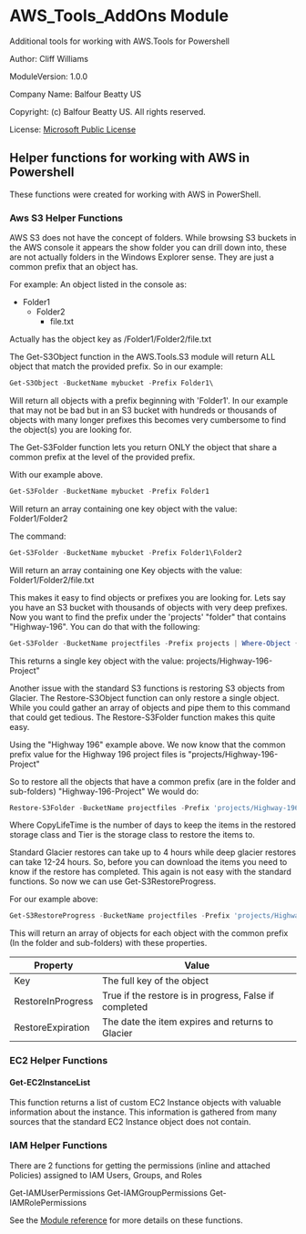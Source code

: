 # AWS_Tools_AddOns Module

Additional tools for working with AWS.Tools for Powershell

Author: Cliff Williams

ModuleVersion: 1.0.0

Company Name: Balfour Beatty US

Copyright: (c) Balfour Beatty US. All rights reserved.

License: [Microsoft Public License](https://opensource.org/licenses/MS-PL)

## Helper functions for working with AWS in Powershell

These functions were created for working with AWS in PowerShell.

### Aws S3 Helper Functions

AWS S3 does not have the concept of folders. While browsing S3 buckets in the AWS console it appears the show folder you can drill down into, these are not actually folders in the Windows Explorer sense. They are just a common prefix that an object has.

For example:
An object listed in the console as:

* Folder1
  * Folder2
    * file.txt

Actually has the object key as /Folder1/Folder2/file.txt

The Get-S3Object function in the AWS.Tools.S3 module will return ALL object that match the provided prefix. So in our example:

```powershell
Get-S3Object -BucketName mybucket -Prefix Folder1\
```

Will return all objects with a prefix beginning with 'Folder1'. In our example that may not be bad but in an S3 bucket with hundreds or thousands of objects with many longer prefixes this becomes very cumbersome to find the object(s) you are looking for.

The Get-S3Folder function lets you return ONLY the object that share a common prefix at the level of the provided prefix.

With our example above.

```powershell
Get-S3Folder -BucketName mybucket -Prefix Folder1
```

Will return an array containing one key object with the value:
Folder1/Folder2

The command:

```powershell
Get-S3Folder -BucketName mybucket -Prefix Folder1\Folder2
```

Will return an array containing one Key objects with the value:
Folder1/Folder2/file.txt

This makes it easy to find objects or prefixes you are looking for.
Lets say you have an S3 bucket with thousands of objects with very deep prefixes. Now you want to find the prefix under the 'projects' "folder" that contains "Highway-196". You can do that with the following:

```powershell
Get-S3Folder -BucketName projectfiles -Prefix projects | Where-Object {$_.Key -like "*Highway-196*"}
```

This returns a single key object with the value:
projects/Highway-196-Project"

Another issue with the standard S3 functions is restoring S3 objects from Glacier. The Restore-S3Object function can only restore a single object. While you could gather an array of objects and pipe them to this command that could get tedious. The Restore-S3Folder function makes this quite easy.

Using the "Highway 196" example above. We now know that the common prefix value for the Highway 196 project files is "projects/Highway-196-Project"

So to restore all the objects that have a common prefix (are in the folder and sub-folders) "Highway-196-Project" We would do:

```powershell
Restore-S3Folder -BucketName projectfiles -Prefix 'projects/Highway-196-Project' -CopyLifeTime 90 -Tier Standard
```

Where CopyLifeTime is the number of days to keep the items in the restored storage class and Tier is the storage class to restore the items to.

Standard Glacier restores can take up to 4 hours while deep glacier restores can take 12-24 hours. So, before you can download the items you need to know if the restore has completed. This again is not easy with the standard functions. So now we can use Get-S3RestoreProgress.

For our example above:

```powershell
Get-S3RestoreProgress -BucketName projectfiles -Prefix 'projects/Highway-196-Project' 
```

This will return an array of objects for each object with the common prefix (In the folder and sub-folders) with these properties.

|Property | Value |
| - | - |
| Key | The full key of the object |
| RestoreInProgress | True if the restore is in progress, False if completed |
| RestoreExpiration | The date the item expires and returns to Glacier |

### EC2 Helper Functions

#### Get-EC2InstanceList

This function returns a list of custom EC2 Instance objects with valuable information about the instance. This information is gathered from many sources that the standard EC2 Instance object does not contain.

### IAM Helper Functions

There are 2 functions for getting the permissions (inline and attached Policies) assigned to IAM Users, Groups, and Roles

Get-IAMUserPermissions
Get-IAMGroupPermissions
Get-IAMRolePermissions

See the [Module reference](docs/reference.html) for more details on these functions.
